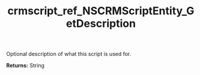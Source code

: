 ﻿---
title: crmscript_ref_NSCRMScriptEntity_GetDescription
description: String NSCRMScriptEntity.GetDescription()
intellisense: NSCRMScriptEntity.GetDescription
keywords: NSCRMScriptEntity, GetDescription
so.topic: reference
---

Optional description of what this script is used for.

**Returns:** String


